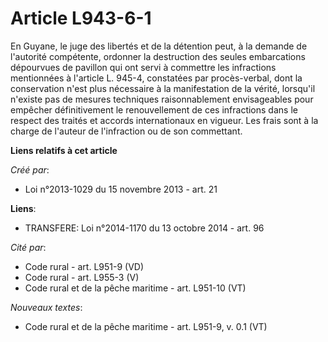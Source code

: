 # Article L943-6-1

En Guyane, le juge des libertés et de la détention peut, à la demande de l'autorité compétente, ordonner la destruction des
seules embarcations dépourvues de pavillon qui ont servi à commettre les infractions mentionnées à l'article L. 945-4,
constatées par procès-verbal, dont la conservation n'est plus nécessaire à la manifestation de la vérité, lorsqu'il n'existe
pas de mesures techniques raisonnablement envisageables pour empêcher définitivement le renouvellement de ces infractions
dans le respect des traités et accords internationaux en vigueur. Les frais sont à la charge de l'auteur de l'infraction ou
de son commettant.

**Liens relatifs à cet article**

_Créé par_:

  - Loi n°2013-1029 du 15 novembre 2013 - art. 21

**Liens**:

  - TRANSFERE: Loi n°2014-1170 du 13 octobre 2014 - art. 96

_Cité par_:

  - Code rural - art. L951-9 (VD)
  - Code rural - art. L955-3 (V)
  - Code rural et de la pêche maritime - art. L951-10 (VT)

_Nouveaux textes_:

  - Code rural et de la pêche maritime - art. L951-9, v. 0.1 (VT)
